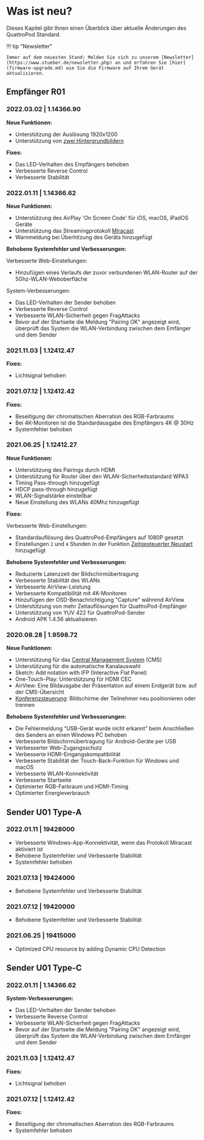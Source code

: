 # Was ist neu?

Dieses Kapitel gibt Ihnen einen Überblick über aktuelle Änderungen des QuattroPod Standard.

!!! tip "Newsletter"

    Immer auf dem neuesten Stand: Melden Sie sich zu unserem [Newsletter](https://www.stueber.de/newsletter.php) an und erfahren Sie [hier](firmware-upgrade.md) wie Sie die Firmware auf Ihrem Gerät aktualisieren.

## Empfänger R01

### 2022.03.02 | 1.14366.90

**Neue Funktionen:**

* Unterstützung der Auslösung 1920x1200
* Unterstützung von [zwei Hintergrundbildern](#Mein-Bildschirm)

**Fixes:**

* Das LED-Verhalten des Empfängers behoben
* Verbesserte Reverse Control
* Verbesserte Stabilität

### 2022.01.11 | 1.14366.62

**Neue Funktionen:**

* Unterstützung des AirPlay 'On Screen Code' für iOS, macOS, iPadOS Geräte
* Unterstützung das Streamingprotokoll [Miracast](miracast.md)
* Warnmeldung bei Überhitzung des Geräts hinzugefügt

**Behobene Systemfehler und Verbesserungen:**

Verbesserte Web-Einstellungen:

* Hinzufügen eines Verlaufs der zuvor verbundenen WLAN-Router auf der 5Ghz-WLAN-Weboberfläche

System-Verbesserungen:

* Das LED-Verhalten der Sender behoben
* Verbesserte Reverse Control
* Verbesserte WLAN-Sicherheit gegen FragAttacks
* Bevor auf der Startseite die Meldung "Pairing OK" angezeigt wird, überprüft das System die WLAN-Verbindung zwischen dem Emfänger und dem Sender


### 2021.11.03 | 1.12412.47 

**Fixes:**

* Lichtsignal behoben

### 2021.07.12 | 1.12412.42

**Fixes:**

* Beseitigung der chromatischen Aberration des RGB-Farbraums
* Bei 4K-Monitoren ist die Standardausgabe des Empfängers 4K @ 30Hz
* Systemfehler behoben

### 2021.06.25 | 1.12412.27

**Neue Funktionen:**

* Unterstützung des Pairings durch HDMI
* Unterstützung für Router über den WLAN-Sicherheitsstandard WPA3
* Timing Pass-through hinzugefügt
* HDCP pass-through hinzugefügt
* WLAN-Signalstärke einstellbar
* Neue Einstellung des WLANs 40Mhz hinzugefügt

**Fixes:**

Verbesserte Web-Einstellungen:

* Standardauflösung des QuattroPod-Empfängers auf 1080P gesetzt
* Einstellungen `2` und `4` Stunden in der Funktion [Zeitgesteuerter Neustart](adv.settings.md#timedrestart) hinzugefügt

**Behobene Systemfehler und Verbesserungen:**

* Reduzierte Latenzzeit der Bildschirmübertragung
* Verbesserte Stabilität des WLANs
* Verbesserte AirView-Leistung
* Verbesserte Kompatibilität mit 4K-Monitoren
* Hinzufügen der OSD-Benachrichtigung "Capture" während AirView
* Unterstützung von mehr Zeitauflösungen für QuattroPod-Empfänger
* Unterstützung von YUV 422 für QuattroPod-Sender
* Android APK 1.4.56 aktualisieren

### 2020.08.28 | 1.9598.72

**Neue Funktionen:**

* Unterstützung für das [Central Management System](cms.md) (CMS)
* Unterstützung für die automatische Kanalauswahl
* Sketch: Add notation with IFP (Interactive Flat Panel)
* One-Touch-Play: Unterstützung für HDMI CEC
* AirView: Eine Bildausgabe der Präsentation auf einem Endgerät bzw. auf der CMS-Übersicht
* [Konferenzsteuerung](conference-control.md): Bildschirme der Teilnehmer neu positionieren oder trennen

**Behobene Systemfehler und Verbesserungen:**

* Die Fehlermeldung “USB-Gerät wurde nicht erkannt” beim Anschließen des Senders an einen Windows PC behoben
* Verbesserte Bildschirmübertragung für Android-Geräte per USB
* Verbesserter Web-Zugangsschutz
* Verbesserte HDMI-Eingangskompatibilität
* Verbesserte Stabilität der Touch-Back-Funktion für Windows und macOS
* Verbesserte WLAN-Konnektivität
* Verbesserte Startseite
* Optimierter RGB-Farbraum und HDMI-Timing
* Optimierter Energieverbrauch

## Sender U01 Type-A

### 2022.01.11 | 19428000

* Verbesserte Windows-App-Konnektivität, wenn das Protokoll Miracast aktiviert ist
* Behobene Systemfehler und Verbesserte Stabilität
* Systemfehler behoben

### 2021.07.13 | 19424000

* Behobene Systemfehler und Verbesserte Stabilität

### 2021.07.12 | 19420000

* Behobene Systemfehler und Verbesserte Stabilität

### 2021.06.25 | 19415000

* Optimized CPU resource by adding Dynamic CPU Detection

## Sender U01 Type-C

### 2022.01.11 | 1.14366.62

**System-Verbesserungen:**

* Das LED-Verhalten der Sender behoben
* Verbesserte Reverse Control
* Verbesserte WLAN-Sicherheit gegen FragAttacks
* Bevor auf der Startseite die Meldung "Pairing OK" angezeigt wird, überprüft das System die WLAN-Verbindung zwischen dem Emfänger und dem Sender


### 2021.11.03 | 1.12412.47

**Fixes:**

* Lichtsignal behoben

### 2021.07.12 | 1.12412.42

**Fixes:**

* Beseitigung der chromatischen Aberration des RGB-Farbraums
* Systemfehler behoben